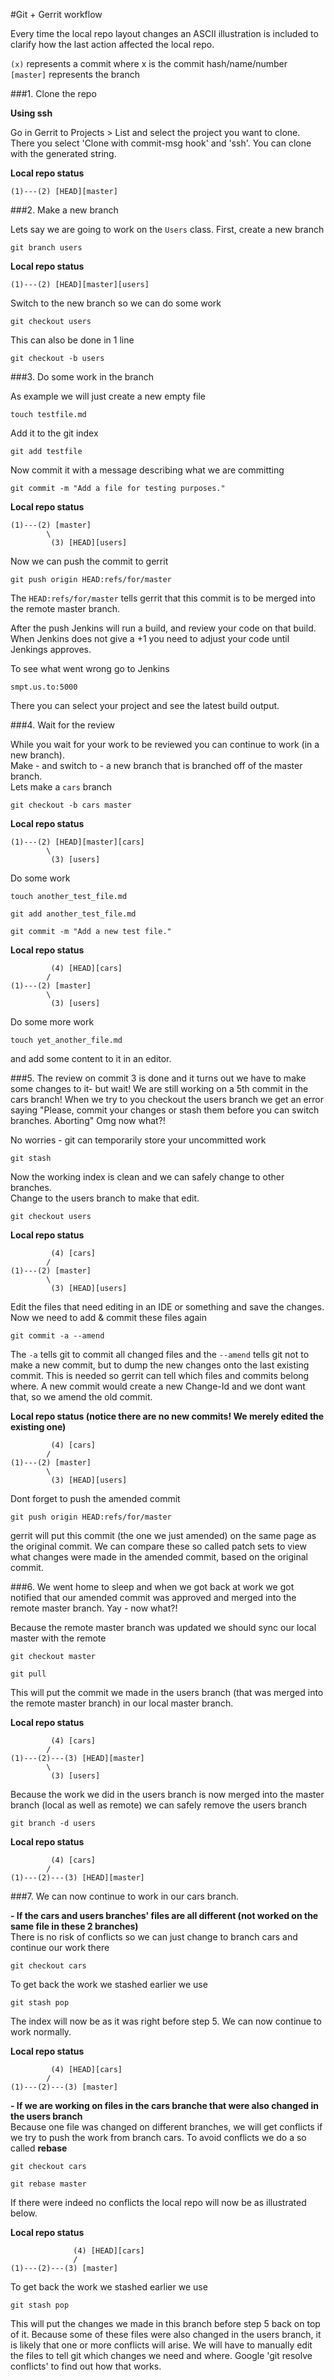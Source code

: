 #Git + Gerrit workflow

Every time the local repo layout changes an ASCII illustration is included to clarify how the last action affected the local repo.

`(x)` represents a commit where x is the commit hash/name/number  
`[master]` represents the branch

###1. Clone the repo

**Using ssh**

Go in Gerrit to Projects > List and select the project you want to clone.
There you select 'Clone with commit-msg hook' and 'ssh'.
You can clone with the generated string.

**Local repo status**  

    (1)---(2) [HEAD][master]

###2. Make a new branch

Lets say we are going to work on the `Users` class. First, create a new branch

`git branch users`

**Local repo status**  

    (1)---(2) [HEAD][master][users]

Switch to the new branch so we can do some work

`git checkout users`

This can also be done in 1 line

`git checkout -b users`

###3. Do some work in the branch

As example we will just create a new empty file

`touch testfile.md`

Add it to the git index

`git add testfile`

Now commit it with a message describing what we are committing

`git commit -m "Add a file for testing purposes."`

**Local repo status**  

    (1)---(2) [master]
            \
             (3) [HEAD][users]

Now we can push the commit to gerrit

`git push origin HEAD:refs/for/master`


The `HEAD:refs/for/master` tells gerrit that this commit is to be merged into the remote master branch.

After the push Jenkins will run a build, and review your code on that build. When Jenkins does not give a +1 you need to adjust your code until Jenkings approves.

To see what went wrong go to Jenkins

`smpt.us.to:5000`

There you can select your project and see the latest build output.

###4. Wait for the review

While you wait for your work to be reviewed you can continue to work (in a new branch).  
Make - and switch to - a new branch that is branched off of the master branch.  
Lets make a `cars` branch

`git checkout -b cars master`

**Local repo status**  

    (1)---(2) [HEAD][master][cars]
            \
             (3) [users]

Do some work

`touch another_test_file.md`

`git add another_test_file.md`

`git commit -m "Add a new test file."`

**Local repo status**  

             (4) [HEAD][cars]
            /
    (1)---(2) [master]
            \
             (3) [users]
 
 Do some more work
 
 `touch yet_another_file.md`
 
 and add some content to it in an editor.

###5. The review on commit 3 is done and it turns out we have to make some changes to it- but wait! We are still working on a 5th commit in the cars branch! When we try to you checkout the users branch we get an error saying "Please, commit your changes or stash them before you can switch branches.  Aborting" Omg now what?!

No worries - git can temporarily store your uncommitted work

`git stash`

Now the working index is clean and we can safely change to other branches.  
Change to the users branch to make that edit.

`git checkout users`

**Local repo status**  

             (4) [cars]
            /
    (1)---(2) [master]
            \
             (3) [HEAD][users]

Edit the files that need editing in an IDE or something and save the changes.  
Now we need to add & commit these files again

`git commit -a --amend`

The `-a` tells git to commit all changed files and the `--amend` tells git not to make a new commit, but to dump the new changes onto the last existing commit. This is needed so gerrit can tell which files and commits belong where. A new commit would create a new Change-Id and we dont want that, so we amend the old commit.

**Local repo status (notice there are no new commits! We merely edited the existing one)**

             (4) [cars]
            /
    (1)---(2) [master]
            \
             (3) [HEAD][users]

Dont forget to push the amended commit

`git push origin HEAD:refs/for/master`

gerrit will put this commit (the one we just amended) on the same page as the original commit. We can compare these so called patch sets to view what changes were made in the amended commit, based on the original commit.

###6. We went home to sleep and when we got back at work we got notified that our amended commit was approved and merged into the remote master branch. Yay - now what?!

Because the remote master branch was updated we should sync our local master with the remote

`git checkout master`

`git pull`

This will put the commit we made in the users branch (that was merged into the remote master branch) in our local master branch.

**Local repo status**  

             (4) [cars]
            /
    (1)---(2)---(3) [HEAD][master]
            \
             (3) [users]

Because the work we did in the users branch is now merged into the master branch (local as well as remote) we can safely remove the users branch

`git branch -d users`

**Local repo status**  

             (4) [cars]
            /
    (1)---(2)---(3) [HEAD][master]

###7. We can now continue to work in our cars branch.

**- If the cars and users branches' files are all different (not worked on the same file in these 2 branches)**  
There is no risk of conflicts so we can just change to branch cars and continue our work there

`git checkout cars`

To get back the work we stashed earlier we use

`git stash pop`

The index will now be as it was right before step 5. We can now continue to work normally.

**Local repo status**  

             (4) [HEAD][cars]
            /
    (1)---(2)---(3) [master]


**- If we are working on files in the cars branche that were also changed in the users branch**  
Because one file was changed on different branches, we will get conflicts if we try to push the work from branch cars. To avoid conflicts we do a so called **rebase**

`git checkout cars`

`git rebase master`

If there were indeed no conflicts the local repo will now be as illustrated below.  

**Local repo status**  

                  (4) [HEAD][cars]
                  /
    (1)---(2)---(3) [master]

To get back the work we stashed earlier we use

`git stash pop`

This will put the changes we made in this branch before step 5 back on top of it. Because some of these files were also changed in the users branch, it is likely that one or more conflicts will arise. We will have to manually edit the files to tell git which changes we need and where. Google 'git resolve conflicts' to find out how that works.
